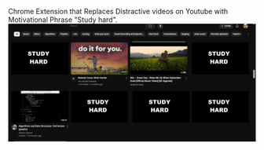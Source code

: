 Chrome Extension that Replaces Distractive videos on Youtube with Motivational Phrase "Study hard".
![alt text](image.png)
